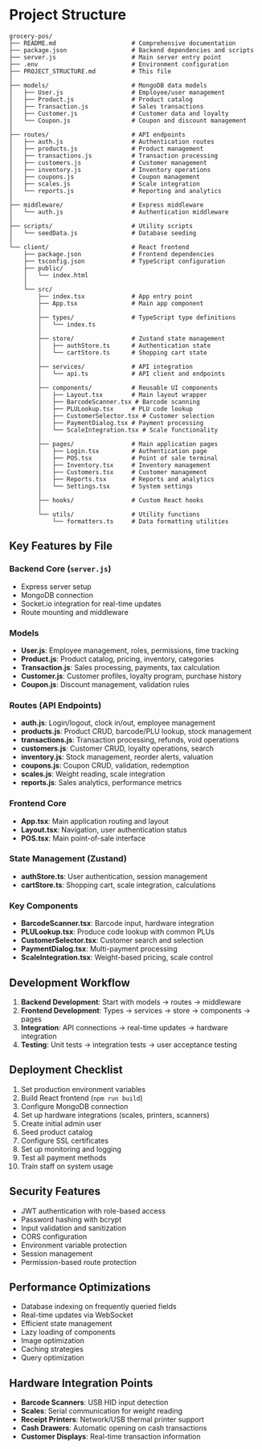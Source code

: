 # Project Structure

```
grocery-pos/
├── README.md                     # Comprehensive documentation
├── package.json                  # Backend dependencies and scripts
├── server.js                     # Main server entry point
├── .env                          # Environment configuration
├── PROJECT_STRUCTURE.md          # This file
│
├── models/                       # MongoDB data models
│   ├── User.js                   # Employee/user management
│   ├── Product.js                # Product catalog
│   ├── Transaction.js            # Sales transactions
│   ├── Customer.js               # Customer data and loyalty
│   └── Coupon.js                 # Coupon and discount management
│
├── routes/                       # API endpoints
│   ├── auth.js                   # Authentication routes
│   ├── products.js               # Product management
│   ├── transactions.js           # Transaction processing
│   ├── customers.js              # Customer management
│   ├── inventory.js              # Inventory operations
│   ├── coupons.js                # Coupon management
│   ├── scales.js                 # Scale integration
│   └── reports.js                # Reporting and analytics
│
├── middleware/                   # Express middleware
│   └── auth.js                   # Authentication middleware
│
├── scripts/                      # Utility scripts
│   └── seedData.js               # Database seeding
│
└── client/                       # React frontend
    ├── package.json              # Frontend dependencies
    ├── tsconfig.json             # TypeScript configuration
    ├── public/
    │   └── index.html
    │
    └── src/
        ├── index.tsx             # App entry point
        ├── App.tsx               # Main app component
        │
        ├── types/                # TypeScript type definitions
        │   └── index.ts
        │
        ├── store/                # Zustand state management
        │   ├── authStore.ts      # Authentication state
        │   └── cartStore.ts      # Shopping cart state
        │
        ├── services/             # API integration
        │   └── api.ts            # API client and endpoints
        │
        ├── components/           # Reusable UI components
        │   ├── Layout.tsx        # Main layout wrapper
        │   ├── BarcodeScanner.tsx # Barcode scanning
        │   ├── PLULookup.tsx     # PLU code lookup
        │   ├── CustomerSelector.tsx # Customer selection
        │   ├── PaymentDialog.tsx # Payment processing
        │   └── ScaleIntegration.tsx # Scale functionality
        │
        ├── pages/                # Main application pages
        │   ├── Login.tsx         # Authentication page
        │   ├── POS.tsx           # Point of sale terminal
        │   ├── Inventory.tsx     # Inventory management
        │   ├── Customers.tsx     # Customer management
        │   ├── Reports.tsx       # Reports and analytics
        │   └── Settings.tsx      # System settings
        │
        ├── hooks/                # Custom React hooks
        │
        └── utils/                # Utility functions
            └── formatters.ts     # Data formatting utilities
```

## Key Features by File

### Backend Core (`server.js`)
- Express server setup
- MongoDB connection
- Socket.io integration for real-time updates
- Route mounting and middleware

### Models
- **User.js**: Employee management, roles, permissions, time tracking
- **Product.js**: Product catalog, pricing, inventory, categories
- **Transaction.js**: Sales processing, payments, tax calculation
- **Customer.js**: Customer profiles, loyalty program, purchase history
- **Coupon.js**: Discount management, validation rules

### Routes (API Endpoints)
- **auth.js**: Login/logout, clock in/out, employee management
- **products.js**: Product CRUD, barcode/PLU lookup, stock management
- **transactions.js**: Transaction processing, refunds, void operations
- **customers.js**: Customer CRUD, loyalty operations, search
- **inventory.js**: Stock management, reorder alerts, valuation
- **coupons.js**: Coupon CRUD, validation, redemption
- **scales.js**: Weight reading, scale integration
- **reports.js**: Sales analytics, performance metrics

### Frontend Core
- **App.tsx**: Main application routing and layout
- **Layout.tsx**: Navigation, user authentication status
- **POS.tsx**: Main point-of-sale interface

### State Management (Zustand)
- **authStore.ts**: User authentication, session management
- **cartStore.ts**: Shopping cart, scale integration, calculations

### Key Components
- **BarcodeScanner.tsx**: Barcode input, hardware integration
- **PLULookup.tsx**: Produce code lookup with common PLUs
- **CustomerSelector.tsx**: Customer search and selection
- **PaymentDialog.tsx**: Multi-payment processing
- **ScaleIntegration.tsx**: Weight-based pricing, scale control

## Development Workflow

1. **Backend Development**: Start with models → routes → middleware
2. **Frontend Development**: Types → services → store → components → pages
3. **Integration**: API connections → real-time updates → hardware integration
4. **Testing**: Unit tests → integration tests → user acceptance testing

## Deployment Checklist

1. Set production environment variables
2. Build React frontend (`npm run build`)
3. Configure MongoDB connection
4. Set up hardware integrations (scales, printers, scanners)
5. Create initial admin user
6. Seed product catalog
7. Configure SSL certificates
8. Set up monitoring and logging
9. Test all payment methods
10. Train staff on system usage

## Security Features

- JWT authentication with role-based access
- Password hashing with bcrypt
- Input validation and sanitization
- CORS configuration
- Environment variable protection
- Session management
- Permission-based route protection

## Performance Optimizations

- Database indexing on frequently queried fields
- Real-time updates via WebSocket
- Efficient state management
- Lazy loading of components
- Image optimization
- Caching strategies
- Query optimization

## Hardware Integration Points

- **Barcode Scanners**: USB HID input detection
- **Scales**: Serial communication for weight reading
- **Receipt Printers**: Network/USB thermal printer support
- **Cash Drawers**: Automatic opening on cash transactions
- **Customer Displays**: Real-time transaction information